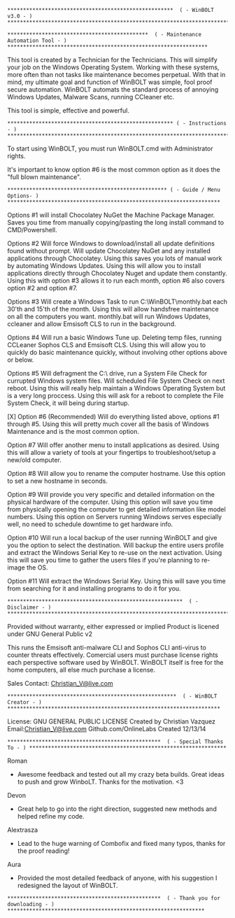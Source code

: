 

~~~~~~~~~~~~~~~~~~~~~~~~~~~~~~~~~~~~~~~~~~~~~~~~~~~~~~~~~~~~~~~~~~~~~~~~~~~~~~~~~~~~~~~~~~~~~~~~~~~~~~~~~~~~~~~~~~~~~~~~~~~~~~~~~~~~~~~~~~~~~~~~~~~~~~~~~~~~~~~~~~~~~~~~~~~~~~~~~~
*****************************************************  ( - WinBOLT v3.0 - ) *************************************************************************
~~~~~~~~~~~~~~~~~~~~~~~~~~~~~~~~~~~~~~~~~~~~~~~~~~~~~~~~~~~~~~~~~~~~~~~~~~~~~~~~~~~~~~~~~~~~~~~~~~~~~~~~~~~~~~~~~~~~~~~~~~~~~~~~~~~~~~~~~~~~~~~~~~~~~~~~~~~~~~~~~~~~~~~~~~~~~~~~~~

~~~~~~~~~~~~~~~~~~~~~~~~~~~~~~~~~~~~~~~~~~~~~~~~~~~~~~~~~~~~~~~~~~~~~~~~~~~~~~~~~~~~~~~~~~~~~~~~~~~~~~~~~~~~~~~~~~~~~~~~~~~~~~~~~~~~~~~~~~~~~~~~~~~~~~~~~~~~~~~~~~~~~~~~~~~~~~~~~~
*********************************************  ( - Maintenance Automation Tool - ) ****************************************************************
~~~~~~~~~~~~~~~~~~~~~~~~~~~~~~~~~~~~~~~~~~~~~~~~~~~~~~~~~~~~~~~~~~~~~~~~~~~~~~~~~~~~~~~~~~~~~~~~~~~~~~~~~~~~~~~~~~~~~~~~~~~~~~~~~~~~~~~~~~~~~~~~~~~~~~~~~~~~~~~~~~~~~~~~~~~~~~~~~~

This tool is created by a Technician for the Technicians.
This will simplify your job on the Windows Operating System.
Working with these systems, more often than not tasks like maintenance becomes perpetual.
With that in mind, my ultimate goal and function of WinBOLT was simple, fool proof secure automation.
WinBOLT automats the standard process of annoying Windows Updates, Malware Scans, running CCleaner etc.

This tool is simple, effective and powerful.

~~~~~~~~~~~~~~~~~~~~~~~~~~~~~~~~~~~~~~~~~~~~~~~~~~~~~~~~~~~~~~~~~~~~~~~~~~~~~~~~~~~~~~~~~~~~~~~~~~~~~~~~~~~~~~~~~~~~~~~~~~~~~~~~~~~~~~~~~~~~~~~~~~~~~~~~~~~~~~~~~~~~~~~~~~~~~~~~~~
***************************************************** ( - Instructions - ) ****************************************************************************
~~~~~~~~~~~~~~~~~~~~~~~~~~~~~~~~~~~~~~~~~~~~~~~~~~~~~~~~~~~~~~~~~~~~~~~~~~~~~~~~~~~~~~~~~~~~~~~~~~~~~~~~~~~~~~~~~~~~~~~~~~~~~~~~~~~~~~~~~~~~~~~~~~~~~~~~~~~~~~~~~~~~~~~~~~~~~~~~~~

To start using WinBOLT, you must run WinBOLT.cmd with Administrator rights.

It's important to know option #6 is the most common option as it does the "full blown maintenance".

~~~~~~~~~~~~~~~~~~~~~~~~~~~~~~~~~~~~~~~~~~~~~~~~~~~~~~~~~~~~~~~~~~~~~~~~~~~~~~~~~~~~~~~~~~~~~~~~~~~~~~~~~~~~~~~~~~~~~~~~~~~~~~~~~~~~~~~~~~~~~~~~~~~~~~~~~~~~~~~~~~~~~~~~~~~~~~~~~~
*************************************************** ( - Guide / Menu Options- ) ********************************************************************
~~~~~~~~~~~~~~~~~~~~~~~~~~~~~~~~~~~~~~~~~~~~~~~~~~~~~~~~~~~~~~~~~~~~~~~~~~~~~~~~~~~~~~~~~~~~~~~~~~~~~~~~~~~~~~~~~~~~~~~~~~~~~~~~~~~~~~~~~~~~~~~~~~~~~~~~~~~~~~~~~~~~~~~~~~~~~~~~~~

Options #1
will install Chocolatey NuGet the Machine Package Manager.
Saves you time from manually copying/pasting the long install command to CMD/Powershell.

Options #2
Will force Windows to download/install all update definitions found without prompt.
Will update Chocolatey NuGet and any installed applications through Chocolatey.
Using this saves you lots of manual work by automating Windows Updates.
Using this will allow you to install applications directly through Chocolatey Nuget and update them constantly.
Using this with option #3 allows it to run each month, option #6 also covers option #2 and option #7.

Options #3
Will create a Windows Task to run C:\WinBOLT\monthly.bat each 30'th and 15'th of the month.
Using this will allow handsfree maintenance on all the computers you want.
monthly.bat will run Windows Updates, ccleaner and allow Emsisoft CLS to run in the background.

Options #4
Will run a basic Windows Tune up. Deleting temp files, running CCLeaner Sophos CLS and Emsisoft CLS.
Using this will allow you to quickly do basic maintenance quickly, without involving other options above or below.

Options #5
Will defragment the C:\ drive, run a System File Check for currupted Windows system files.
Will scheduled File System Check on next reboot.
Using this will really help maintain a Windows Operating System but is a very long proccess.
Using this will ask for a reboot to complete the File System Check, it will being during startup.

[X] Option #6 (Recommended)
Will do everything listed above, options #1 through #5.
Using this will pretty much cover all the basis of Windows Maintenance and is the most common option.

Option #7
Will offer another menu to install applications as desired.
Using this will allow a variety of tools at your fingertips to troubleshoot/setup a new/old computer.

Option #8
Will allow you to rename the computer hostname.
Use this option to set a new hostname in seconds.

Option #9
Will provide you very specific and detailed information on the physical hardware of the computer.
Using this option will save you time from physically opening the computer to get detailed information like model numbers.
Using this option on Servers running Windows serves especially well, no need to schedule downtime to get hardware info.

Option #10
Will run a local backup of the user running WinBOLT and give you the option to select the destination.
Will backup the entire users profile and extract the Windows Serial Key to re-use on the next activation.
Using this will save you time to gather the users files if you're planning to re-image the OS.

Option #11
Will extract the Windows Serial Key.
Using this will save you time from searching for it and installing programs to do it for you.

~~~~~~~~~~~~~~~~~~~~~~~~~~~~~~~~~~~~~~~~~~~~~~~~~~~~~~~~~~~~~~~~~~~~~~~~~~~~~~~~~~~~~~~~~~~~~~~~~~~~~~~~~~~~~~~~~~~~~~~~~~~~~~~~~~~~~~~~~~~~~~~~~~~~~~~~~~~~~~~~~~~~~~~~~~~~~~~~~~
********************************************************  ( - Disclaimer - ) ************************************************************************
~~~~~~~~~~~~~~~~~~~~~~~~~~~~~~~~~~~~~~~~~~~~~~~~~~~~~~~~~~~~~~~~~~~~~~~~~~~~~~~~~~~~~~~~~~~~~~~~~~~~~~~~~~~~~~~~~~~~~~~~~~~~~~~~~~~~~~~~~~~~~~~~~~~~~~~~~~~~~~~~~~~~~~~~~~~~~~~~~~

Provided without warranty, either expressed or implied
Product is licened under GNU General Public v2

This runs the Emsisoft anti-malware CLI and Sophos CLI anti-virus to counter threats effectively.
Comercial users must purchase license rights each perspective software used by WinBOLT.
WinBOLT itself is free for the home computers, all else much purchase a license.

Sales Contact: Christian_V@live.com

~~~~~~~~~~~~~~~~~~~~~~~~~~~~~~~~~~~~~~~~~~~~~~~~~~~~~~~~~~~~~~~~~~~~~~~~~~~~~~~~~~~~~~~~~~~~~~~~~~~~~~~~~~~~~~~~~~~~~~~~~~~~~~~~~~~~~~~~~~~~~~~~~~~~~~~~~~~~~~~~~~~~~~~~~~~~~~~~~~
******************************************************  ( - WinBOLT Creator - ) ********************************************************************
~~~~~~~~~~~~~~~~~~~~~~~~~~~~~~~~~~~~~~~~~~~~~~~~~~~~~~~~~~~~~~~~~~~~~~~~~~~~~~~~~~~~~~~~~~~~~~~~~~~~~~~~~~~~~~~~~~~~~~~~~~~~~~~~~~~~~~~~~~~~~~~~~~~~~~~~~~~~~~~~~~~~~~~~~~~~~~~~~~

License: GNU GENERAL PUBLIC LICENSE
Created by Christian Vazquez
Email:Christian_V@live.com 
Github.com/OnlineLabs
Created 12/13/14

~~~~~~~~~~~~~~~~~~~~~~~~~~~~~~~~~~~~~~~~~~~~~~~~~~~~~~~~~~~~~~~~~~~~~~~~~~~~~~~~~~~~~~~~~~~~~~~~~~~~~~~~~~~~~~~~~~~~~~~~~~~~~~~~~~~~~~~~~~~~~~~~~~~~~~~~~~~~~~~~~~~~~~~~~~~~~~~~~~
*************************************************  ( - Special Thanks To - ) ***************************************************************
~~~~~~~~~~~~~~~~~~~~~~~~~~~~~~~~~~~~~~~~~~~~~~~~~~~~~~~~~~~~~~~~~~~~~~~~~~~~~~~~~~~~~~~~~~~~~~~~~~~~~~~~~~~~~~~~~~~~~~~~~~~~~~~~~~~~~~~~~~~~~~~~~~~~~~~~~~~~~~~~~~~~~~~~~~~~~~~~~~

Roman
- Awesome feedback and tested out all my crazy beta builds. Great ideas to push and grow WinboLT. Thanks for the motivation. <3

Devon
- Great help to go into the right direction, suggested new methods and helped refine my code.

Alextrasza
- Lead to the huge warning of Combofix and fixed many typos, thanks for the proof reading!

Aura
- Provided the most detailed feedback of anyone, with his suggestion I redesigned the layout of WinBOLT.

~~~~~~~~~~~~~~~~~~~~~~~~~~~~~~~~~~~~~~~~~~~~~~~~~~~~~~~~~~~~~~~~~~~~~~~~~~~~~~~~~~~~~~~~~~~~~~~~~~~~~~~~~~~~~~~~~~~~~~~~~~~~~~~~~~~~~~~~~~~~~~~~~~~~~~~~~~~~~~~~~~~~~~~~~~~~~~~~~~
*************************************************  ( - Thank you for downloading - ) ***************************************************************
~~~~~~~~~~~~~~~~~~~~~~~~~~~~~~~~~~~~~~~~~~~~~~~~~~~~~~~~~~~~~~~~~~~~~~~~~~~~~~~~~~~~~~~~~~~~~~~~~~~~~~~~~~~~~~~~~~~~~~~~~~~~~~~~~~~~~~~~~~~~~~~~~~~~~~~~~~~~~~~~~~~~~~~~~~~~~~~~~~
